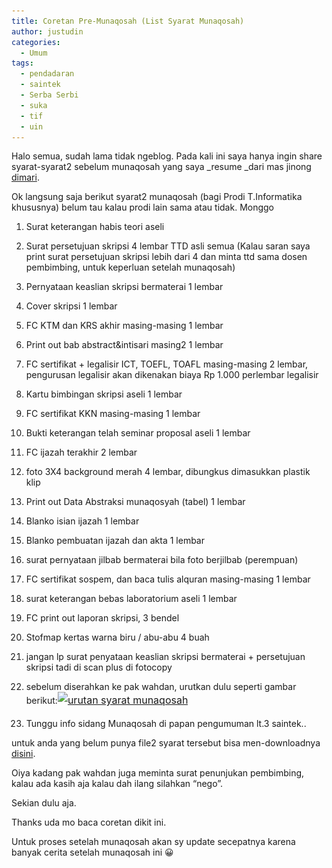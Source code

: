 ```yaml
---
title: Coretan Pre-Munaqosah (List Syarat Munaqosah)
author: justudin
categories:
  - Umum
tags:
  - pendadaran
  - saintek
  - Serba Serbi
  - suka
  - tif
  - uin
---
```

Halo semua, sudah lama tidak ngeblog. Pada kali ini saya hanya ingin share syarat-syarat2 sebelum munaqosah yang saya _resume _dari mas jinong <a href="https://www.facebook.com/groups/tif.uinsuka/doc/513988205308791" >dimari</a>. 

Ok langsung saja berikut syarat2 munaqosah (bagi Prodi T.Informatika khususnya) belum tau kalau prodi lain sama atau tidak. Monggo

  1. Surat keterangan habis teori aseli
  2. Surat persetujuan skripsi 4 lembar TTD asli semua (Kalau saran saya print surat persetujuan skripsi lebih dari 4 dan minta ttd sama dosen pembimbing, untuk keperluan setelah munaqosah)

  3. Pernyataan keaslian skripsi bermaterai 1 lembar
  4. Cover skripsi 1 lembar
  5. FC KTM dan KRS akhir masing-masing 1 lembar
  6. Print out bab abstract&intisari masing2 1 lembar
  7. FC sertifikat + legalisir ICT, TOEFL, TOAFL masing-masing 2 lembar, pengurusan legalisir akan dikenakan biaya Rp 1.000 perlembar legalisir
  8. Kartu bimbingan skripsi aseli 1 lembar
  9. FC sertifikat KKN masing-masing 1 lembar
  10. Bukti keterangan telah seminar proposal aseli 1 lembar
  11. FC ijazah terakhir 2 lembar
  12. foto 3X4 background merah 4 lembar, dibungkus dimasukkan plastik klip
  13. Print out Data Abstraksi munaqosyah (tabel) 1 lembar
  14. Blanko isian ijazah 1 lembar
  15. Blanko pembuatan ijazah dan akta 1 lembar
  16. surat pernyataan jilbab bermaterai bila foto berjilbab (perempuan)
  17. FC sertifikat sospem, dan baca tulis alquran masing-masing 1 lembar
  18. surat keterangan bebas laboratorium aseli 1 lembar
  19. FC print out laporan skripsi, 3 bendel
  20. Stofmap kertas warna biru / abu-abu 4 buah
  21. jangan lp surat penyataan keaslian skripsi bermaterai + persetujuan skripsi tadi di scan plus di fotocopy
  22. sebelum diserahkan ke pak wahdan, urutkan dulu seperti gambar berikut:<a style="line-height:1.714285714;font-size:1rem;" href="/files/uploads/2013/06/urutan-syarat-munaqosah.png"><img class="size-large wp-image-149 alignnone" alt="urutan syarat munaqosah" src="/files/uploads/2013/06/urutan-syarat-munaqosah.png?w=625" width="625" height="454" srcset="/files/uploads/2013/06/urutan-syarat-munaqosah-300x218.png 300w, /files/uploads/2013/06/urutan-syarat-munaqosah.png 766w" sizes="(max-width: 625px) 100vw, 625px" /></a>
  23. Tunggu info sidang Munaqosah di papan pengumuman lt.3 saintek..

untuk anda yang belum punya file2 syarat tersebut bisa men-downloadnya <a href="http://www.4shared.com/rar/yxojGnJO/syarat_munaqosyah.html" target="_blank">disini</a>.

Oiya kadang pak wahdan juga meminta surat penunjukan pembimbing, kalau ada kasih aja kalau dah ilang silahkan “nego”. 

Sekian dulu aja. 

Thanks uda mo baca coretan dikit ini. 

Untuk proses setelah munaqosah akan sy update secepatnya karena banyak cerita setelah munaqosah ini 😀